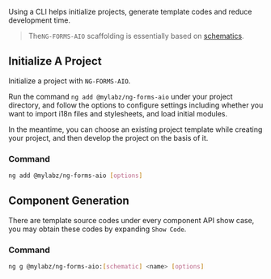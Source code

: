 Using a CLI helps initialize projects, generate template codes and reduce development time.
> The`NG-FORMS-AIO` scaffolding is essentially based on [schematics](https://blog.angular.io/schematics-an-introduction-dc1dfbc2a2b2).

## Initialize A Project

Initialize a project with `NG-FORMS-AIO`.

Run the command `ng add @mylabz/ng-forms-aio` under your project directory, and follow the options to configure settings including whether you want to import i18n files and stylesheets, and load initial modules.

In the meantime, you can choose an existing project template while creating your project, and then develop the project on the basis of it.

### Command

```bash
ng add @mylabz/ng-forms-aio [options]
```

## Component Generation

There are template source codes under every component API show case, you may obtain these codes by expanding `Show Code`.

### Command

```bash
ng g @mylabz/ng-forms-aio:[schematic] <name> [options]
```
